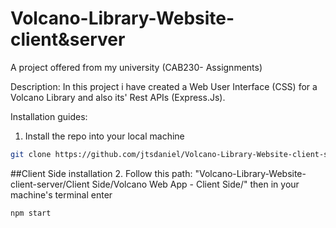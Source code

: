 # Volcano-Library-Website-client&server
A project offered from my university (CAB230- Assignments)

Description: In this project i have created a Web User Interface (CSS) for a Volcano Library and also its' Rest APIs (Express.Js).   

Installation guides:

1. Install the repo into your local machine

```bash
git clone https://github.com/jtsdaniel/Volcano-Library-Website-client-server-.git
```
##Client Side installation
2. Follow this path: "Volcano-Library-Website-client-server/Client Side/Volcano Web App - Client Side/" then in your machine's terminal enter

```bash
npm start
```
